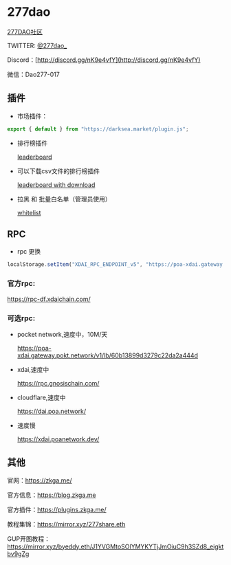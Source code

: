 # 277dao

[277DAO社区](http://www.277dao.com/)

TWITTER: [@277dao_](https://twitter.com/277dao_)

Discord：[http://discord.gg/nK9e4vfY](http://discord.gg/nK9e4vfY)

微信：Dao277-017


## 插件


* 市场插件：

```js
export { default } from "https://darksea.market/plugin.js";
```


* 排行榜插件
  
  [leaderboard](./plugins/leaderboard.js)

* 可以下载csv文件的排行榜插件

  [leaderboard with download](./plugins/leaderboard_with_download.js)

* 拉黑 和 批量白名单（管理员使用）

  [whitelist](./plugins/whitelist.js)

## RPC

* rpc 更换

```js
localStorage.setItem("XDAI_RPC_ENDPOINT_v5", "https://poa-xdai.gateway.pokt.network/v1/lb/60b13899d3279c22da2a444d");
```

### 官方rpc:

https://rpc-df.xdaichain.com/

### 可选rpc:

* pocket network,速度中，10M/天

  https://poa-xdai.gateway.pokt.network/v1/lb/60b13899d3279c22da2a444d 

* xdai,速度中

  https://rpc.gnosischain.com/ 

* cloudflare,速度中

  https://dai.poa.network/ 

* 速度慢

  https://xdai.poanetwork.dev/


## 其他


官网：https://zkga.me/

官方信息：https://blog.zkga.me

官方插件：https://plugins.zkga.me/

教程集锦：https://mirror.xyz/277share.eth

GUP开图教程：https://mirror.xyz/byeddy.eth/J1YVGMtoSOlYMYKYTjJmOiuC9h3SZd8_eigktbv9gZg




